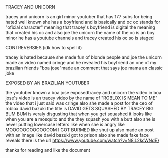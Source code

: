 TRACEY AND UNICORN

tracey and unicorn is an girl minor youtuber that has 177 subs for being hated well known she has a boyfriend and is basically and oc oc stands for "oficial character" meaning that tracey's boyfriend is digital the meaning that created his oc and also joe the unicorn the name of the oc is an boy minor he has a youtube channels and tracey created his oc so is staged 


CONTREVERSIES (idk how to spell it)

tracey is hated because she made fun of blonde people and joe the unicorn made an video named cringe and he revealed his boyfriend an one of my brazilian friends
"boa jose"made an comment that says joe mama an classic joke

EXPOSED BY AN BRAZILIAN YOUTUBER

the youtuber known a boa jose exposedtracey and unicorn the video in boa jose's video is an tracey video by the name of "ROBLOX IS MEAN TO ME" the video that i just said was cringe also she made a post for the ceo of roblox david bazuki the title is DAVID GETS SQUASHED BY TRACEY BIG BUM BUM is veraly disgusting that when you get squashed
it looks like when you are a mosquito and the they squash you with a butt also she is never putting lowercase letters like when she is angry like MOOOOOOOOOOOOOM I GOT BURMED
like shut up also made an post with an image like david bazuki got to prison also she made fake face reveals there is the url https://www.youtube.com/watch?v=N8iL2kcWNdE}


thanks for reading and like the document
